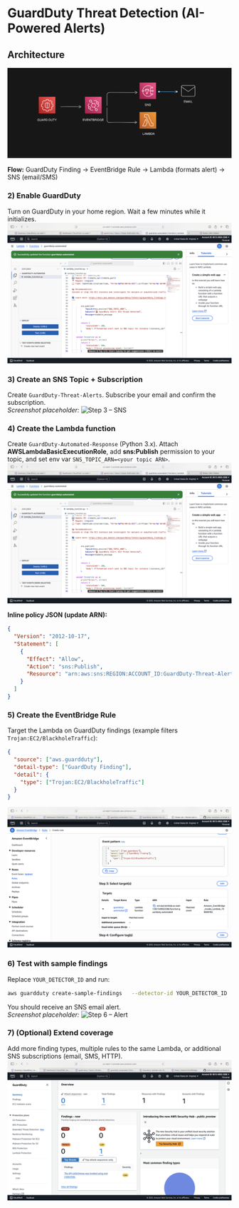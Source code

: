 # GuardDuty Threat Detection (AI-Powered Alerts)


## Architecture
![image alt](https://github.com/Dannyz513/Guard-Duty-Threat-Detection/blob/3399ae7308eb236d021d3c80a1343bf60262247c/GUARDDUTY%20ARCHITECTURE.png)

**Flow:** GuardDuty Finding → EventBridge Rule → Lambda (formats alert) → SNS (email/SMS)

### 2) Enable GuardDuty
Turn on GuardDuty in your home region. Wait a few minutes while it initializes.  
![image alt](https://github.com/Dannyz513/Guard-Duty-Threat-Detection/blob/bbf55978fefd7acce7f48a2c741ab0bf94b51f37/Guard%20duty.png)

### 3) Create an SNS Topic + Subscription
Create `GuardDuty-Threat-Alerts`. Subscribe your email and confirm the subscription.  
_Screenshot placeholder:_ ![Step 3 – SNS](images/step3_sns_placeholder.png)

### 4) Create the Lambda function
Create `GuardDuty-Automated-Response` (Python 3.x). Attach **AWSLambdaBasicExecutionRole**, add **sns:Publish** permission to your topic, and set env var `SNS_TOPIC_ARN=<your topic ARN>`.  
![image alt](https://github.com/Dannyz513/Guard-Duty-Threat-Detection/blob/bbf55978fefd7acce7f48a2c741ab0bf94b51f37/Guard%20duty.png)

**Inline policy JSON (update ARN):**
```json
{
  "Version": "2012-10-17",
  "Statement": [
    {
      "Effect": "Allow",
      "Action": "sns:Publish",
      "Resource": "arn:aws:sns:REGION:ACCOUNT_ID:GuardDuty-Threat-Alerts"
    }
  ]
}
```

### 5) Create the EventBridge Rule
Target the Lambda on GuardDuty findings (example filters `Trojan:EC2/BlackholeTraffic`):
```json
{
  "source": ["aws.guardduty"],
  "detail-type": ["GuardDuty Finding"],
  "detail": {
    "type": ["Trojan:EC2/BlackholeTraffic"]
  }
}
```
![image alt](https://github.com/Dannyz513/Guard-Duty-Threat-Detection/blob/342c25fd4f7edec34543f2f9477a42e485e27be3/Eventbridge.png)

### 6) Test with sample findings
Replace `YOUR_DETECTOR_ID` and run:
```bash
aws guardduty create-sample-findings   --detector-id YOUR_DETECTOR_ID   --finding-types "Trojan:EC2/BlackholeTraffic"
```
You should receive an SNS email alert.  
_Screenshot placeholder:_ ![Step 6 – Alert](images/step6_alert_placeholder.png)

### 7) (Optional) Extend coverage
Add more finding types, multiple rules to the same Lambda, or additional SNS subscriptions (email, SMS, HTTP).  
![image alt](https://github.com/Dannyz513/Guard-Duty-Threat-Detection/blob/bf264c4bd717da146fd37d4d977d0b3301f3ca58/Guard%20duty%20final.png)
